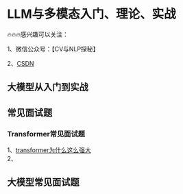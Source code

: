 # LLM与多模态入门、理论、实战
🔥🔥🔥感兴趣可以关注：

1、微信公众号：【CV与NLP探秘】

2、[CSDN](https://blog.csdn.net/xddwz?type=blog)<br>


## 大模型从入门到实战

## 常见面试题
### Transformer常见面试题
1、[transformer为什么这么强大](https://blog.csdn.net/xddwz/article/details/136190137?csdn_share_tail=%7B%22type%22%3A%22blog%22%2C%22rType%22%3A%22article%22%2C%22rId%22%3A%22136190137%22%2C%22source%22%3A%22xddwz%22%7D)<br>
2、
## 大模型常见面试题

